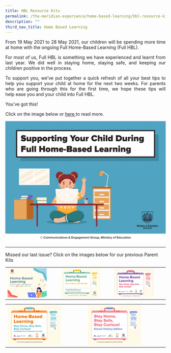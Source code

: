 ```yaml
---
title: HBL Resource Kits
permalink: /the-meridian-experience/home-based-learning/hbl-resource-kits/
description: ""
third_nav_title: Home Based Learning
---
```

<p align = "justify">From 19 May 2021 to 28 May 2021, our children will be spending more time at home with the ongoing Full Home-Based Learning (Full HBL).</p>

<p align = "justify">For most of us, Full HBL is something we have experienced and learnt from last year. We did well in staying home, staying safe, and keeping our children positive in the process.</>

<p align = "justify">To support you, we’ve put together a quick refresh of all your best tips to help you support your child at home for the next two weeks. For parents who are going through this for the first time, we hope these tips will help ease you and your child into Full HBL.</p>

You’ve got this!

Click on the image below or <a href = "/files/The%20Meridian%20Experience/SLS/Parent%20Kit%20-%20Supporting%20your%20child%20during%20Full%20HBL.pdf">here </a>to read more.


![](/images/The%20Meridian%20Experience/SLS/Parent%20Kit%20-%20Supporting%20your%20child%20during%20Full%20HBL_Page_01.jpg)


<hr>

Missed our last issue? Click on the images below for our previous Parent Kits

<table style="width:100%">
	<tr>
        <td><a href = "/files/The%20Meridian%20Experience/SLS/Resource%20Kit%20-%20HBL_8%20Apr%202020.pdf">
					<img src="/images/The%20Meridian%20Experience/SLS/HBL%20Part%201.png" style="width: 80%; height: 50%"/></a></td>
        <td><a href = "/files/The%20Meridian%20Experience/SLS/Resource%20Kit%20-%20HBL%20(Part%202)_8%20Apr%202020.pdf">
	<img src="/images/The%20Meridian%20Experience/SLS/HBL%20Part%202.png" style="width: 80%; height: 50%"/></a></td>
		<td><a href = "/files/The%20Meridian%20Experience/SLS/Resource%20Kit%20-%20HBL%20(Part%203).pdf">
	<img src="/images/The%20Meridian%20Experience/SLS/HBL%20Kit%203.png" style="width: 80%; height: 50%"/></a></td>
	</tr>
</table>

<table style="width:100%">
	<tr>
        <td><a href = "/files/The%20Meridian%20Experience/SLS/hbl-part-4.pdf">
					<img src="/images/The%20Meridian%20Experience/SLS/hbl-part-4_Page_01.jpg" style="width: 70%; height: 50%"/></a></td>
        <td><a href = "/files/The%20Meridian%20Experience/SLS/stay-home-stay-safe-stay-curious-school-holiday-edition.pdf">
	<img src="/images/The%20Meridian%20Experience/SLS/stay-home-stay-safe-stay-curious-school-holiday-edition_Page_01.jpg" style="width: 70%; height: 50%"/></a></td>
    </tr>

</table>